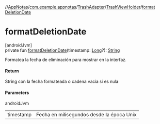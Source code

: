 //[AppNotas](../../../../index.md)/[com.example.appnotas](../../index.md)/[TrashAdapter](../index.md)/[TrashViewHolder](index.md)/[formatDeletionDate](format-deletion-date.md)

# formatDeletionDate

[androidJvm]\
private fun [formatDeletionDate](format-deletion-date.md)(timestamp: [Long](https://kotlinlang.org/api/latest/jvm/stdlib/kotlin-stdlib/kotlin/-long/index.html)?): [String](https://kotlinlang.org/api/latest/jvm/stdlib/kotlin-stdlib/kotlin/-string/index.html)

Formatea la fecha de eliminación para mostrar en la interfaz.

#### Return

String con la fecha formateada o cadena vacía si es nula

#### Parameters

androidJvm

| | |
|---|---|
| timestamp | Fecha en milisegundos desde la época Unix |
